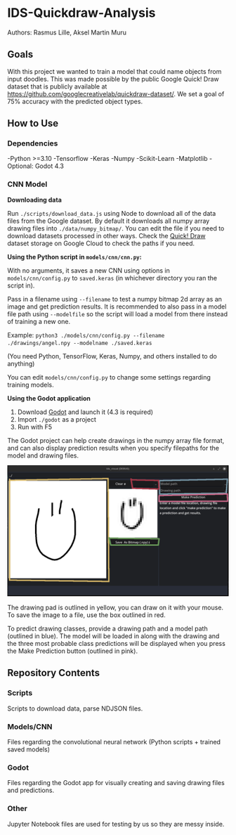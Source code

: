 # IDS-Quickdraw-Analysis

Authors: Rasmus Lille, Aksel Martin Muru

## Goals
With this project we wanted to
train a model that could name
objects from input doodles. This was made possible by the public
Google Quick! Draw dataset that is publicly available at
https://github.com/googlecreativelab/quickdraw-dataset/.
We set a goal of 75% accuracy with
the predicted object types.

## How to Use
### Dependencies
-Python >=3.10
-Tensorflow
-Keras
-Numpy
-Scikit-Learn
-Matplotlib
-Optional: Godot 4.3

### CNN Model
**Downloading data**

Run `./scripts/download_data.js` using Node to download all of the data files from the Google dataset. By default it downloads all numpy array drawing files into `./data/numpy_bitmap/`. You can edit the file if you need to download datasets processed in other ways. Check the [Quick! Draw](https://console.cloud.google.com/storage/browser/quickdraw_dataset) dataset storage on Google Cloud to check the paths if you need.

**Using the Python script in `models/cnn/cnn.py`:**

With no arguments, it saves a new CNN using options in `models/cnn/config.py` to `saved.keras` (in whichever directory you ran the script in).

Pass in a filename using `--filename` to test a numpy bitmap 2d array as an image and get prediction results. It is recommended to also pass in a model file path using `--modelfile` so the script will load a model from there instead of training a new one.

Example: `python3 ./models/cnn/config.py --filename ./drawings/angel.npy --modelname ./saved.keras`

(You need Python, TensorFlow, Keras, Numpy, and others installed to do anything)

You can edit `models/cnn/config.py` to change some settings regarding training models.

**Using the Godot application**

1. Download [Godot](https://www.godotengine.org) and launch it (4.3 is required)
2. Import `./godot` as a project
3. Run with F5

The Godot project can help create drawings in the numpy array file format, and can also display prediction results when you specify filepaths for the model and drawing files.

![alt text](readme/godotdiagram.png)

The drawing pad is outlined in yellow, you can draw on it with your mouse. To save the image to a file, use the box outlined in red.

To predict drawing classes, provide a drawing path and a model path (outlined in blue). The model will be loaded in along with the drawing and the three most probable class predictions will be displayed when you press the Make Prediction button (outlined in pink).

## Repository Contents
### Scripts
Scripts to download data, parse NDJSON files.

### Models/CNN
Files regarding the convolutional neural network (Python scripts + trained saved models)

### Godot
Files regarding the Godot app for visually creating and saving drawing files and predictions.

### Other
Jupyter Notebook files are used for testing by us so they are messy inside.
